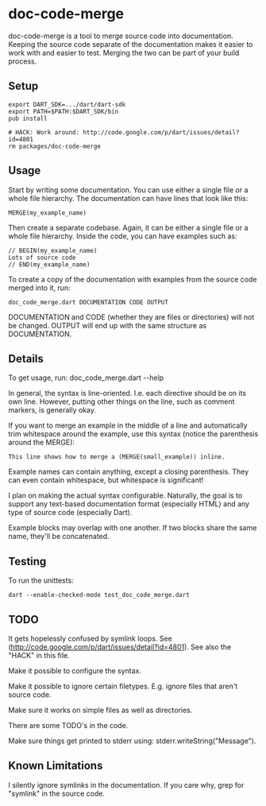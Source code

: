 doc-code-merge
==============

doc-code-merge is a tool to merge source code into documentation. Keeping the
source code separate of the documentation makes it easier to work with and
easier to test. Merging the two can be part of your build process.

Setup
-----

	export DART_SDK=.../dart/dart-sdk
	export PATH=$PATH:$DART_SDK/bin
	pub install

	# HACK: Work around: http://code.google.com/p/dart/issues/detail?id=4801
	rm packages/doc-code-merge

Usage
-----

Start by writing some documentation. You can use either a single file or a
whole file hierarchy. The documentation can have lines that look like this:

	MERGE(my_example_name)

Then create a separate codebase. Again, it can be either a single file or a
whole file hierarchy. Inside the code, you can have examples such as:

	// BEGIN(my_example_name)
	Lots of source code
	// END(my_example_name)

To create a copy of the documentation with examples from the source code
merged into it, run:

	doc_code_merge.dart DOCUMENTATION CODE OUTPUT

DOCUMENTATION and CODE (whether they are files or directories) will not be
changed. OUTPUT will end up with the same structure as DOCUMENTATION.

Details
-------

To get usage, run: doc_code_merge.dart --help

In general, the syntax is line-oriented. I.e. each directive should be on its
own line. However, putting other things on the line, such as comment markers,
is generally okay.

If you want to merge an example in the middle of a line and automatically trim
whitespace around the example, use this syntax (notice the parenthesis around
the MERGE):

	This line shows how to merge a (MERGE(small_example)) inline.

Example names can contain anything, except a closing parenthesis. They can
even contain whitespace, but whitespace is significant!

I plan on making the actual syntax configurable. Naturally, the goal is to
support any text-based documentation format (especially HTML) and any type of
source code (especially Dart).

Example blocks may overlap with one another. If two blocks share the same
name, they'll be concatenated.

Testing
-------

To run the unittests:

	dart --enable-checked-mode test_doc_code_merge.dart

TODO
----

It gets hopelessly confused by symlink loops. See
(http://code.google.com/p/dart/issues/detail?id=4801). See also the "HACK" in
this file.

Make it possible to configure the syntax.

Make it possible to ignore certain filetypes. E.g. ignore files that aren't
source code.

Make sure it works on simple files as well as directories.

There are some TODO's in the code.

Make sure things get printed to stderr using:
stderr.writeString("Message").

Known Limitations
-----------------

I silently ignore symlinks in the documentation. If you care why, grep for
"symlink" in the source code.